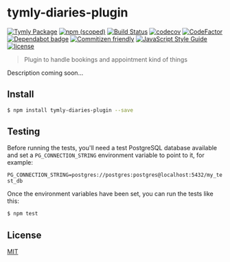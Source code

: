 # tymly-diaries-plugin
[![Tymly Package](https://img.shields.io/badge/tymly-package-blue.svg)](https://tymly.io/)
[![npm (scoped)](https://img.shields.io/npm/v/@wmfs/tymly-diaries-plugin.svg)](https://www.npmjs.com/package/@wmfs/tymly-diaries-plugin)
[![Build Status](https://travis-ci.org/wmfs/tymly-diaries-plugin.svg?branch=master)](https://travis-ci.org/wmfs/tymly-diaries-plugin)
[![codecov](https://codecov.io/gh/wmfs/tymly-diaries-plugin/branch/master/graph/badge.svg)](https://codecov.io/gh/wmfs/tymly-diaries-plugin)
[![CodeFactor](https://www.codefactor.io/repository/github/wmfs/tymly-diaries-plugin/badge)](https://www.codefactor.io/repository/github/wmfs/tymly-diaries-plugin)
[![Dependabot badge](https://img.shields.io/badge/Dependabot-active-brightgreen.svg)](https://dependabot.com/)
[![Commitizen friendly](https://img.shields.io/badge/commitizen-friendly-brightgreen.svg)](http://commitizen.github.io/cz-cli/)
[![JavaScript Style Guide](https://img.shields.io/badge/code_style-standard-brightgreen.svg)](https://standardjs.com)
[![license](https://img.shields.io/github/license/mashape/apistatus.svg)](https://github.com/wmfs/tymly-diaries-plugin/blob/master/LICENSE)

> Plugin to handle bookings and appointment kind of things

Description coming soon...

## <a name="install"></a>Install
```bash
$ npm install tymly-diaries-plugin --save
```

## <a name="test"></a>Testing

Before running the tests, you'll need a test PostgreSQL database available and set a `PG_CONNECTION_STRING` environment variable to point to it, for example:

```PG_CONNECTION_STRING=postgres://postgres:postgres@localhost:5432/my_test_db```

Once the environment variables have been set, you can run the tests like this:

```bash
$ npm test
```


## <a name="license"></a>License

[MIT](https://github.com/wmfs/tymly/blob/master/LICENSE)
